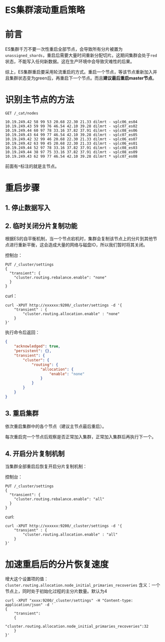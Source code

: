 # ES集群滚动重启策略

# 前言

ES集群千万不要一次性重启全部节点，会导致所有分片被置为`unassigned_shards`，重启后需要大量时间重新分配切片。这期间集群会处于`red`状态，不能写入任何新数据。这在生产环境中会导致灾难性的后果。

综上，ES集群重启要采用轮流重启的方式。重启一个节点，等该节点重新加入并且集群状态变为green后，再重启下一个节点。而且**建议最后重启master节点**。

# 识别主节点的方法

```
GET /_cat/nodes
```

```
10.19.249.42 58 99 53 20.68 22.30 21.33 dilmrt - vplc06_es04
10.19.249.43 59 99 76 46.54 42.10 39.28 dilmrt - vplc07_es02
10.19.249.44 60 97 78 33.16 37.82 37.91 dilmrt - vplc08_es06
10.19.249.43 64 99 77 46.54 42.10 39.28 dilmrt - vplc07_es05
10.19.249.42 32 99 46 20.68 22.30 21.33 dilmrt - vplc06_es07
10.19.249.42 63 99 45 20.68 22.30 21.33 dilmrt - vplc06_es01
10.19.249.44 52 97 78 33.16 37.82 37.91 dilmrt - vplc08_es03
10.19.249.44 38 97 75 33.16 37.82 37.91 dilmrt - vplc08_es09
10.19.249.43 62 99 77 46.54 42.10 39.28 dilmrt * vplc07_es08
```

前面有`*`标注的就是主节点。

# 重启步骤

## 1. 停止数据写入

## 2. **临时关闭分片复制功能**

   根据ES的自平衡机制，当一个节点宕机时，集群会复制该节点上的分片到其他节点进行重新平衡，这会造成大量的网络与磁盘IO，所以我们暂时将其关闭。

   控制台：

   ```shell
   PUT /_cluster/settings
   {
     "transient": {
       "cluster.routing.rebalance.enable": "none"
     }
   }
   ```

   curl：

   ```shell
   curl -XPUT http://xxxxxx:9200/_cluster/settings -d '{
       "transient" : {
           "cluster.routing.allocation.enable" : "none"
       }
   }'
   ```

   执行命令后返回：

   ```json
   {
       "acknowledged": true,
       "persistent": {},
       "transient": {
           "cluster": {
               "routing": {
                   "allocation": {
                       "enable": "none"
                   }
               }
           }
       }
   }
   ```

## 3. 重启集群

   依次重启集群中的各个节点（建议主节点最后重启）。

   每次重启完一个节点后观察是否正常加入集群，正常加入集群后再执行下一个。

## 4. 开启分片复制机制

   当集群全部重启后恢复开启分片复制机制：

   控制台：

   ```shell
   PUT /_cluster/settings
   {
     "transient": {
       "cluster.routing.rebalance.enable": "all"
     }
   }
   ```

   curl:

   ```shell
   curl -XPUT http://xxxxxx:9200/_cluster/settings -d '{
       "transient" : {
           "cluster.routing.allocation.enable" : "all"
       }
   }'
   ```

   

# 加速重启后的分片恢复速度

增大这个设置项的值：`cluster.routing.allocation.node_initial_primaries_recoveries`
含义：一个节点上，同时处于初始化过程的主分片数量。默认为4

```shell
curl -XPUT "xxxx:9200/_cluster/settings" -H "Content-type: application/json" -d '
{
	"transient":
	{
		"cluster.routing.allocation.node_initial_primaries_recoveries":32
	}
}'
```


